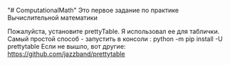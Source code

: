 "# ComputationalMath" 
Это первое задание по практике Вычислительной математики

Пожалуйста, установите prettyTable. Я использовал ее для таблички.
Самый простой способ - запустить в консоли : python -m pip install -U prettytable
Если не вышло, вот другие: https://github.com/jazzband/prettytable